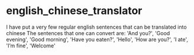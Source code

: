 # english_chinese_translator
I have put a very few regular english sentences that can be translated into chinese 
The sentences that one can convert are:
 'And you?',
 'Good evening',
 'Good morning',
 'Have you eaten?',
 'Hello',
 'How are you?',
 'I ate',
 'I’m fine',
 'Welcome'
